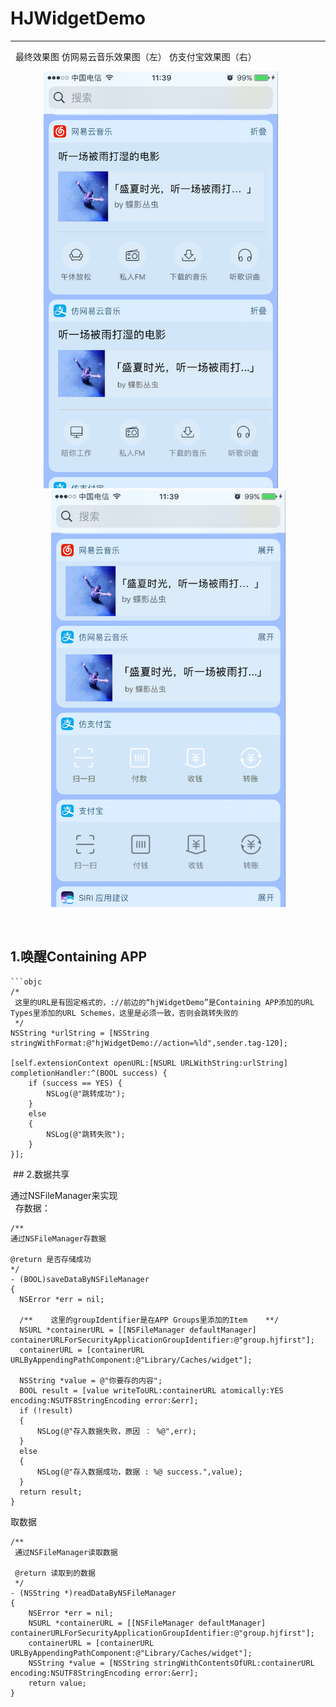 # HJWidgetDemo
--------------
   
   最终效果图   仿网易云音乐效果图（左）              仿支付宝效果图（右）  
   
<div align=center><img src="https://github.com/HJZone/HJWidgetDemo/blob/master/HJWidgetDemo/screenshots/012.png" width="375" height="667" >      <img src="https://github.com/HJZone/HJWidgetDemo/blob/master/HJWidgetDemo/screenshots/011.png" width="375" height="667">
   
    
   <div align=left>  
   
    
   ## 1.唤醒Containing APP  
   
    ```objc  
    /*
     这里的URL是有固定格式的，://前边的“hjWidgetDemo”是Containing APP添加的URL Types里添加的URL Schemes，这里是必须一致，否则会跳转失败的
     */
    NSString *urlString = [NSString stringWithFormat:@"hjWidgetDemo://action=%ld",sender.tag-120];
    
    [self.extensionContext openURL:[NSURL URLWithString:urlString] completionHandler:^(BOOL success) {
        if (success == YES) {
            NSLog(@"跳转成功");
        }
        else
        {
            NSLog(@"跳转失败");
        }
    }];
  
  ## 2.数据共享  
  
  通过NSFileManager来实现   
         存数据：   
  ```objc   
  /**
 通过NSFileManager存数据

 @return 是否存储成功
 */
- (BOOL)saveDataByNSFileManager
{
    NSError *err = nil;
    
    /**    这里的groupIdentifier是在APP Groups里添加的Item    **/
    NSURL *containerURL = [[NSFileManager defaultManager] containerURLForSecurityApplicationGroupIdentifier:@"group.hjfirst"];
    containerURL = [containerURL URLByAppendingPathComponent:@"Library/Caches/widget"];
    
    NSString *value = @"你要存的内容";
    BOOL result = [value writeToURL:containerURL atomically:YES encoding:NSUTF8StringEncoding error:&err];
    if (!result)
    {
        NSLog(@"存入数据失败，原因 ： %@",err);
    }
    else
    {
        NSLog(@"存入数据成功，数据 : %@ success.",value);
    }
    return result;
} 
```

 取数据

```objc   
/**
 通过NSFileManager读取数据

 @return 读取到的数据
 */
- (NSString *)readDataByNSFileManager
{
    NSError *err = nil;
    NSURL *containerURL = [[NSFileManager defaultManager] containerURLForSecurityApplicationGroupIdentifier:@"group.hjfirst"];
    containerURL = [containerURL URLByAppendingPathComponent:@"Library/Caches/widget"];
    NSString *value = [NSString stringWithContentsOfURL:containerURL encoding:NSUTF8StringEncoding error:&err];
    return value;
}

